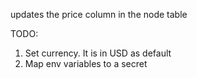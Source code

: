 updates the price column in the node table

TODO: 

1. Set currency. It is in USD as default
2. Map env variables to a secret
